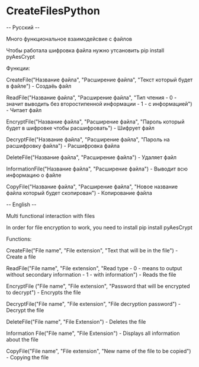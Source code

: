 # CreateFilesPython

-- Русский --

Много функциональное  взаимодейсвие с файлов

Чтобы работала шифровка файла нужно утсановить pip install pyAesCrypt

Функции:

CreateFile("Название файла", "Расширение файла", "Текст который будет в файле") - Создаёь файл

ReadFile("Название файла", "Расширение файла", "Тип чтения - 0 - значит выводить без второстипенной информации - 1 - с информацией") - Читает файл

EncryptFile("Название файла", "Расширение файла", "Пароль который будет в шифровке чтобы расшифровать") - Шифрует файл

DecryptFile("Название файла", "Расширение файла", "Пароль на расшифровку файла") - Расшифровка файла

DeleteFile("Название файла", "Расширение файла") - Удаляет файл

InformationFile("Название файла", "Расширение файла") - Выводит всю информацию о файле

CopyFile("Название файла", "Расширение файла", "Новое название файла который будет скопирован") - Копирование файла


-- English --

Multi functional interaction with files

In order for file encryption to work, you need to install pip install pyAesCrypt

Functions:

CreateFile("File name", "File extension", "Text that will be in the file") - Create a file

ReadFile("File name", "File extension", "Read type - 0 - means to output without secondary information - 1 - with information") - Reads the file

EncryptFile ("File name", "File extension", "Password that will be encrypted to decrypt") - Encrypts the file

DecryptFile("File name", "File extension", "File decryption password") - Decrypt the file

DeleteFile("File name", "File Extension") - Deletes the file

Information File("File name", "File Extension") - Displays all information about the file

CopyFile("File name", "File extension", "New name of the file to be copied") - Copying the file

